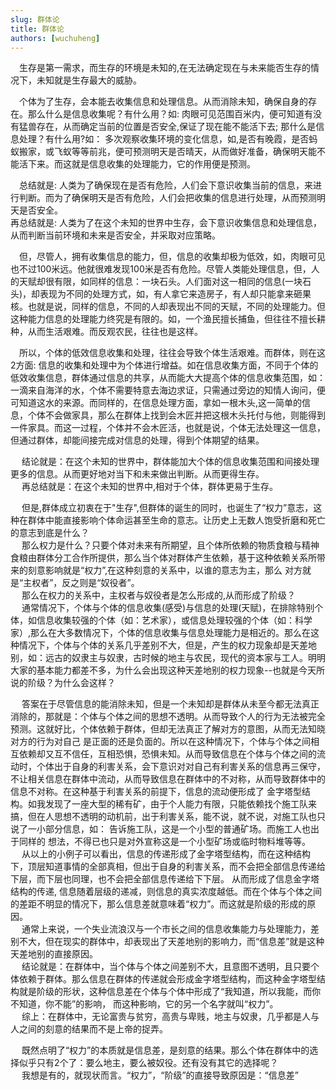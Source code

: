 ```yaml
---
slug: 群体论
title: 群体论
authors: [wuchuheng]
---
```


&emsp;生存是第一需求，而生存的环境是未知的,在无法确定现在与未来能否生存的情况下，未知就是生存最大的威胁。  

&emsp;个体为了生存，会本能去收集信息和处理信息。从而消除未知，确保自身的存在。那么什么是信息收集呢？有什么用？如: 肉眼可见范围百米内，便可知道有没有猛兽存在，从而确定当前的位置是否安全,保证了现在能不能活下去; 那什么是信息处理？有什么用?如： 多次观察收集环境的变化信息，如,是否有晚霞，是否蚂蚁搬家，或飞蚁等等前兆，便可预测明天是否晴天，从而做好准备，确保明天能不能活下来。而这就是信息收集的处理能力，它的作用便是预测。  

&emsp;总结就是: 人类为了确保现在是否有危险，人们会下意识收集当前的信息，来进行判断。而为了确保明天是否有危险，人们会把收集的信息进行处理，从而预测明天是否安全。  
再总结就是: 人类为了在这个未知的世界中生存，会下意识收集信息和处理信息，从而判断当前环境和未来是否安全，并采取对应策略。  

&emsp;但，尽管人，拥有收集信息的能力，但，信息的收集却极为低效，如，肉眼可见也不过100米远。他就很难发现100米是否有危险。尽管人类能处理信息，但，人的天赋却很有限，如同样的信息：一块石头。人们面对这一相同的信息(一块石头)，却表现为不同的处理方式，如，有人拿它来造房子，有人却只能拿来砸果核。也就是说，同样的信息，不同的人却表现出不同的天赋，不同的处理能力。但这种能力信息的处理能力终究是有限的。如，一个渔民擅长捕鱼，但往往不擅长耕种，从而生活艰难。而反观农民，往往也是这样。  

&emsp;所以，个体的低效信息收集和处理，往往会导致个体生活艰难。而群体，则在这2方面: 信息的收集和处理中为个体进行增益。如在信息收集方面，不同于个体的低效收集信息，群体通过信息的共享，从而能大大提高个体的信息收集范围，如：一滴来自海洋的水，个体不需要特意去海边求证，只需通过旁边的知情人询问，便可知道这水的来源。而同样的，在信息处理方面，拿如一根木头,这一简单的信息，个体不会做家具，那么在群体上找到会木匠并把这根木头托付与他，则能得到一件家具。而这一过程，个体并不会木匠活，也就是说，个体无法处理这一信息，但通过群体，却能间接完成对信息的处理，得到个体期望的结果。  

&emsp; 结论就是：在这个未知的世界中，群体能加大个体的信息收集范围和间接处理更多的信息。从而更好地对当下和未来做出判断。从而更得生存。  
&emsp; 再总结就是：在这个未知的世界中,相对于个体，群体更易于生存。  

&emsp; 但是,群体成立初衷在于"生存",但群体的诞生的同时，也诞生了“权力”意志，这种在群体中能直接影响个体命运甚至生命的意志。让历史上无数人饱受折磨和死亡的意志到底是什么？  
&emsp; 那么权力是什么？只要个体对未来有所期望，且个体所依赖的物质食粮与精神食粮由群体分工合作所提供，那么当个体对群体产生依赖，基于这种依赖关系所带来的刻意影响就是“权力”,在这种刻意的关系中，以谁的意志为主，那么
对方就是“主权者”，反之则是“奴役者”。  
&emsp; 那么在权力的关系中，主权者与奴役者是怎么形成的,从而形成了阶级？  
&emsp; 通常情况下，个体与个体的信息收集(感受)与信息的处理(天赋)，在排除特别个体，如信息收集较强的个体（如：艺术家），或信息处理较强的个体（如：科学家）,那么在大多数情况下，个体的信息收集与信息处理能力是相近的。那么在这
种情况下，个体与个体的关系几乎差别不大，但是，产生的权力现象却是天差地别，如：远古的奴隶主与奴隶，古时候的地主与农民，现代的资本家与工人。明明大家的基本能力都差不多，为什么会出现这种天差地别的权力现象--也就是今天所说的阶级？为什么会这样？

&emsp; 答案在于尽管信息的能消除未知，但是一个未知却是群体从未至今都无法真正消除的，那就是：个体与个体之间的思想不透明。从而导致个人的行为无法被完全预测。这就好比，个体依赖于群体，但却无法真正了解对方的意图，从而无法知晓对方的行为对自己
是正面的还是负面的。所以在这种情况下，个体与个体之间相互依赖却又互不信任，互相恐惧，恐惧未知。从而导致信息在个体与个体之间的流动时，个体出于自身的利害关系，会下意识对对自己有利害关系的信息再三保守，不让相关信息在群体中流动，从而导致信息在群体中的不对称，从而导致群体中的信息不对称。在这种基于利害关系的前提下，信息的流动便形成了
金字塔型结构。如我发现了一座大型的稀有矿，由于个人能力有限，只能依赖找个施工队来搞，但在人思想不透明的动机前，出于利害关系，能不说，就不说，对施工队也只说了一小部分信息，如： 告诉施工队，这是一个小型的普通矿场。而施工人也出于同样的
想法，不得已也只是对外宣称这是一个小型矿场或临时物料堆等等。   
&emsp; 从以上的小例子可以看出，信息的传递形成了金字塔型结构，而在这种结构下，顶层知道事情的全部真相，但出于自身的利害关系，而不会把全部信息传递给下层，而下层也同理，也不会把全部信息传递给下下层。
从而形成了信息金字塔结构的传递, 信息随着层级的递减，则信息的真实浓度越低。而在个体与个体之间的差距不明显的情况下，那么信息差就意味着“权力”。而这就是阶级的形成的原因。  
&emsp; 通常上来说，一个失业流浪汉与一个市长之间的信息收集能力与处理能力，差别不大，但在现实的群体中，却表现出了天差地别的影响力，而“信息差”就是这种天差地别的直接原因。  
&emsp; 结论就是：在群体中，当个体与个体之间差别不大，且意图不透明，且只要个体依赖于群体。那么信息在群体的传递就会形成金字塔型结构，而这种金字塔型结构就是阶级的形状，这种信息差在个体与个体中形成了“我知道，所以我能，而你不知道，你不能”的影响，
而这种影响，它的另一个名字就叫“权力”。  
&emsp; 综上：在群体中，无论富贵与贫穷，高贵与卑贱，地主与奴隶，几乎都是人与人之间的刻意的结果而不是上帝的捉弄。  

&emsp; 既然点明了“权力”的本质就是信息差，是刻意的结果。那么个体在群体中的选择似乎只有2个了：要么地主，要么被奴役。还有没有其它的选择呢？  
&emsp; 我想是有的，就现状而言。“权力”，“阶级”的直接导致原因是：“信息差”
